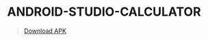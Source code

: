 # ANDROID-STUDIO-CALCULATOR

 >[Download APK](https://github.com/Amey-Thakur/ANDROID-STUDIO-CALCULATOR/blob/main/Calculator.apk?raw=true)
